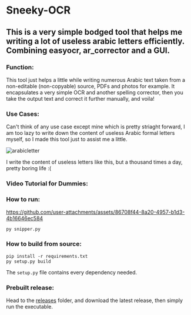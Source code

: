 # Sneeky-OCR
## This is a very simple bodged tool that helps me writing a lot of useless arabic letters efficiently. Combining easyocr, ar_corrector and a GUI.

### Function:
This tool just helps a little while writing numerous Arabic text taken from a non-editable (non-copyable) source, PDFs and photos for example.
It encapsulates a very simple OCR and another spelling corrector, then you take the output text and correct it further manually, and voila!

### Use Cases:
Can't think of any use case except mine which is pretty striaght forward, I am too lazy to write down the content of useless Arabic formal letters myself, so I made this tool just to assist me a little.


![arabicletter](https://github.com/user-attachments/assets/7ec79337-4b2f-4b9f-a1ff-ec318cca3be9)


I write the content of useless letters like this, but a thousand times a day, pretty boring life :(

### Video Tutorial for Dummies:

### How to run:
https://github.com/user-attachments/assets/86708f44-8a20-4957-b1d3-4b16646ec584


```py snipper.py```

### How to build from source:
```
pip install -r requirements.txt
py setup.py build
```
The ```setup.py``` file contains every dependency needed.

### Prebuilt release:
Head to the [releases](https://github.com/aymanreda56/Sneeky-OCR/releases) folder, and download the latest release, then simply run the executable.
